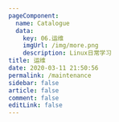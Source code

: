 ```yaml
---
pageComponent: 
  name: Catalogue
  data: 
    key: 06.运维
    imgUrl: /img/more.png
    description: Linux日常学习
title: 运维
date: 2020-03-11 21:50:56
permalink: /maintenance
sidebar: false
article: false
comment: false
editLink: false
---
```

